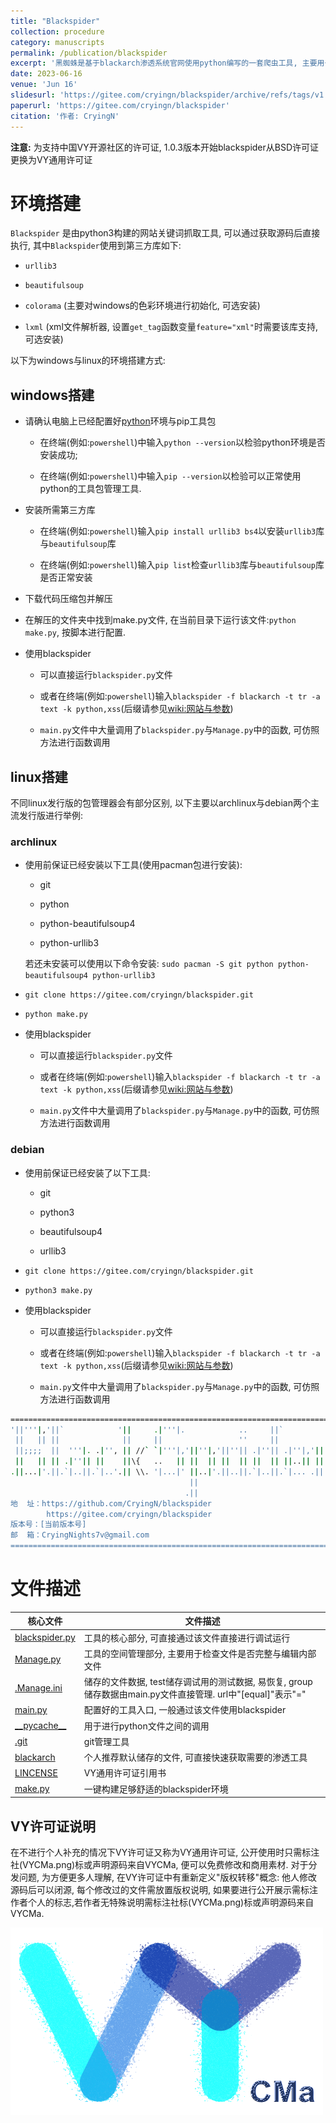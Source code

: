```yaml
---
title: "Blackspider"
collection: procedure
category: manuscripts
permalink: /publication/blackspider
excerpt: '黑蜘蛛是基于blackarch渗透系统官网使用python编写的一套爬虫工具, 主要用于对渗透工具进行快速筛选, 也可以作为库快速编写自动化工具...'
date: 2023-06-16
venue: 'Jun 16'
slidesurl: 'https://gitee.com/cryingn/blackspider/archive/refs/tags/v1.2.0.zip'
paperurl: 'https://gitee.com/cryingn/blackspider'
citation: '作者: CryingN'
---
```


**注意:** 为支持中国VY开源社区的许可证, 1.0.3版本开始blackspider从BSD许可证更换为VY通用许可证

# 环境搭建

`Blackspider` 是由python3构建的网站关键词抓取工具, 可以通过获取源码后直接执行, 其中`Blackspider`使用到第三方库如下:

* `urllib3`

* `beautifulsoup`

* `colorama` (主要对windows的色彩环境进行初始化, 可选安装)

* `lxml` (xml文件解析器, 设置`get_tag`函数变量`feature="xml"`时需要该库支持, 可选安装)

以下为windows与linux的环境搭建方式:

## windows搭建

- 请确认电脑上已经配置好[python](https://www.python.org/downloads/)环境与pip工具包
  
  - 在终端(例如:`powershell`)中输入`python --version`以检验python环境是否安装成功;
  
  - 在终端(例如:`powershell`)中输入`pip --version`以检验可以正常使用python的工具包管理工具.

- 安装所需第三方库
  
  - 在终端(例如:`powershell`)输入`pip install urllib3 bs4`以安装`urllib3`库与`beautifulsoup`库
  
  - 在终端(例如:`powershell`)输入`pip list`检查`urllib3`库与`beautifulsoup`库是否正常安装

- 下载代码压缩包并解压

- 在解压的文件夹中找到make.py文件, 在当前目录下运行该文件:`python make.py`, 按脚本进行配置.

- 使用blackspider
  
  - 可以直接运行`blackspider.py`文件
  
  - 或者在终端(例如:`powershell`)输入`blackspider -f blackarch -t tr -a text -k python,xss`(后缀请参见[wiki:网站与参数](https://gitee.com/cryingn/blackspider/wikis/网站与参数))
  
  - `main.py`文件中大量调用了`blackspider.py`与`Manage.py`中的函数, 可仿照方法进行函数调用

## linux搭建

不同linux发行版的包管理器会有部分区别, 以下主要以archlinux与debian两个主流发行版进行举例:

### archlinux

- 使用前保证已经安装以下工具(使用pacman包进行安装):
  
  - git
  
  - python
  
  - python-beautifulsoup4
  
  - python-urllib3
  
  若还未安装可以使用以下命令安装: `sudo pacman -S git python python-beautifulsoup4 python-urllib3`

- `git clone https://gitee.com/cryingn/blackspider.git`

- `python make.py`

- 使用blackspider
  
  - 可以直接运行`blackspider.py`文件
  
  - 或者在终端(例如:`powershell`)输入`blackspider -f blackarch -t tr -a text -k python,xss`(后缀请参见[wiki:网站与参数](https://gitee.com/cryingn/blackspider/wikis/%E7%BD%91%E7%AB%99%E4%B8%8E%E5%8F%82%E6%95%B0))
  
  - `main.py`文件中大量调用了`blackspider.py`与`Manage.py`中的函数, 可仿照方法进行函数调用

### debian

- 使用前保证已经安装了以下工具:
  
  - git
  
  - python3
  
  - beautifulsoup4
  
  - urllib3

- `git clone https://gitee.com/cryingn/blackspider.git`

- `python3 make.py`

- 使用blackspider
  
  - 可以直接运行`blackspider.py`文件
  
  - 或者在终端(例如:`powershell`)输入`blackspider -f blackarch -t tr -a text -k python,xss`(后缀请参见[wiki:网站与参数](https://gitee.com/cryingn/blackspider/wikis/%E7%BD%91%E7%AB%99%E4%B8%8E%E5%8F%82%E6%95%B0))
  
  - `main.py`文件中大量调用了`blackspider.py`与`Manage.py`中的函数, 可仿照方法进行函数调用

```bash
=========================================================================
'||'''|,'||`            '||     .|'''|.            ..     ||`            
 ||   || ||              ||     ||                 ''     ||             
 ||;;;;  ||  '''|. .|'', || //` `|'''|,'||''|,'||''|| .|''|| .|''|,'||''|
 ||   || || .|''|| ||    ||\{   ..   || ||  || ||  || ||  || ||..|| ||
.||...|'.||.`|..||.`|..'.|| \\. '|...|' ||..|'.||..||.`|..||.`|... .||.
                                        ||
                                       .||
地  址：https://github.com/CryingN/blackspider
        https://gitee.com/cryingn/blackspider
版本号：[当前版本号]
邮  箱：CryingNights7v@gmail.com
=========================================================================
```

# 文件描述

| 核心文件                             | 文件描述                                                                      |
| -------------------------------- | ------------------------------------------------------------------------- |
| [blackspider.py](./blackspider)  | 工具的核心部分, 可直接通过该文件直接进行调试运行                                                 |
| [Manage.py](./Manage.py)         | 工具的空间管理部分, 主要用于检查文件是否完整与编辑内部文件                                            |
| [.Manage.ini](./.Manage.ini)     | 储存的文件数据, test储存调试用的测试数据, 易恢复, group储存数据由main.py文件直接管理. url中"[equal]"表示"=" |
| [main.py](./main.py)             | 配置好的工具入口, 一般通过该文件使用blackspider                                            |
| [\_\_pycache\_\_](./__pycache__) | 用于进行python文件之间的调用                                                         |
| [.git](./.git)                   | git管理工具                                                                   |
| [blackarch](./blackarch)         | 个人推荐默认储存的文件, 可直接快速获取需要的渗透工具                                               |
| [LINCENSE](./LINCENSE)           | VY通用许可证引用书                                                                |
| [make.py](./make.py)             | 一键构建足够舒适的blackspider环境                                                    |

## VY许可证说明

在不进行个人补充的情况下VY许可证又称为VY通用许可证, 公开使用时只需标注社(VYCMa.png)标或声明源码来自VYCMa, 便可以免费修改和商用素材.
对于分发问题, 为方便更多人理解, 在VY许可证中有重新定义"版权转移"概念: 他人修改源码后可以闭源, 每个修改过的文件需放置版权说明, 如果要进行公开展示需标注作者个人的标志,若作者无特殊说明需标注社标(VYCMa.png)标或声明源码来自VYCMa.

<img src='/images/VYCMa.png'>
